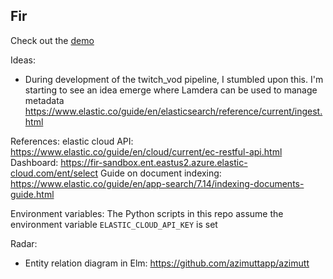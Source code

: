 ## Fir

Check out the [demo](https://fir-lamdera.lamdera.app/)

Ideas:
 * During development of the twitch_vod pipeline, I stumbled upon this. I'm starting to see an idea emerge where Lamdera can be used to manage metadata https://www.elastic.co/guide/en/elasticsearch/reference/current/ingest.html

References:
elastic cloud API: https://www.elastic.co/guide/en/cloud/current/ec-restful-api.html
Dashboard: https://fir-sandbox.ent.eastus2.azure.elastic-cloud.com/ent/select
Guide on document indexing: https://www.elastic.co/guide/en/app-search/7.14/indexing-documents-guide.html

Environment variables:
The Python scripts in this repo assume the environment variable `ELASTIC_CLOUD_API_KEY` is set


Radar:
 * Entity relation diagram in Elm: https://github.com/azimuttapp/azimutt


